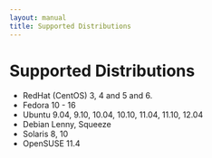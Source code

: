```yaml
---
layout: manual
title: Supported Distributions
---
```


# Supported Distributions

* RedHat (CentOS) 3, 4 and 5 and 6.
* Fedora 10 - 16
* Ubuntu 9.04, 9.10, 10.04, 10.10, 11.04, 11.10, 12.04
* Debian Lenny, Squeeze
* Solaris 8, 10
* OpenSUSE 11.4
